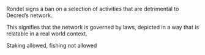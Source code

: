 Rondel signs a ban on a selection of activities that are detrimental to Decred’s network.

This signifies that the network is governed by laws, depicted in a way that is relatable in a real world context.

Staking allowed, fishing not allowed
